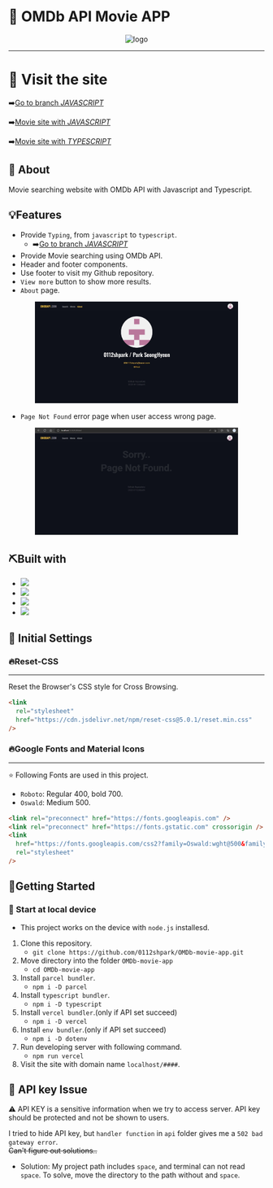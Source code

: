 # 🎥 OMDb API Movie APP

<div align="center">
<img src ="./images/totalview.gif" alt = "logo">
</div>

---

# :bell: Visit the site

➡️[Go to branch _JAVASCRIPT_](https://github.com/0112shpark/OMDb-movie-app/tree/main)

➡️[Movie site with _JAVASCRIPT_](https://om-db-movie-app.vercel.app/#/)

➡️[Movie site with _TYPESCRIPT_](https://om-db-movie-app-git-typescript-0112shpark.vercel.app/#/)

## 🧐 About

Movie searching website with OMDb API with Javascript and Typescript.

## 💡Features

- Provide `Typing`, from `javascript` to `typescript`.
  - ➡️[Go to branch _JAVASCRIPT_](https://github.com/0112shpark/OMDb-movie-app/tree/main)
- Provide Movie searching using OMDb API.
- Header and footer components.
- Use footer to visit my Github repository.
- `View more` button to show more results.
- `About` page.
<div align="center">
<img width= 400px src ="./images/about.jpg" alt = "error">
</div>

- `Page Not Found` error page when user access wrong page.
<div align="center">
<img width= 400px src ="./images/notfound.jpg" alt = "error">
</div>

## ⛏️Built with

- <img src="https://img.shields.io/badge/CSS3-1572B6?style=for-the-badge&logo=css3&logoColor=white">
- <img src="https://img.shields.io/badge/HTML5-E34F26?style=for-the-badge&logo=html5&logoColor=white">
- <img src ="https://img.shields.io/badge/JavaScript-323330?style=for-the-badge&logo=javascript&logoColor=F7DF1E">
- <img src="https://img.shields.io/badge/VSCode-0078D4?style=for-the-badge&logo=visual%20studio%20code&logoColor=white">

## 📑 Initial Settings

<h3>🔥Reset-CSS</h3>

---

Reset the Browser's CSS style for Cross Browsing.

```html
<link
  rel="stylesheet"
  href="https://cdn.jsdelivr.net/npm/reset-css@5.0.1/reset.min.css"
/>
```

<h3>🔥Google Fonts and Material Icons</h3>

---

⭐ Following Fonts are used in this project.

- `Roboto`: Regular 400, bold 700.
- `Oswald`: Medium 500.

```html
<link rel="preconnect" href="https://fonts.googleapis.com" />
<link rel="preconnect" href="https://fonts.gstatic.com" crossorigin />
<link
  href="https://fonts.googleapis.com/css2?family=Oswald:wght@500&family=Roboto:wght@400;700&display=swap"
  rel="stylesheet"
/>
```

## 🏃Getting Started

### 📌 Start at local device

- This project works on the device with `node.js` installesd.

1. Clone this repository.
   - `git clone https://github.com/0112shpark/OMDb-movie-app.git`
2. Move directory into the folder `OMDb-movie-app`
   - `cd OMDb-movie-app`
3. Install `parcel bundler`.
   - `npm i -D parcel `
4. Install `typescript bundler`.
   - `npm i -D typescript `
5. Install `vercel bundler`.(only if API set succeed)
   - `npm i -D vercel `
6. Install `env bundler`.(only if API set succeed)
   - `npm i -D dotenv `
7. Run developing server with following command.
   - `npm run vercel`
8. Visit the site with domain name `localhost/####`.

## 🔑 API key Issue

⚠️ API KEY is a sensitive information when we try to access server. API key should be protected and not be shown to users.

I tried to hide API key, but `handler function` in `api` folder gives me a `502 bad gateway error`.  
<del>Can't figure out solutions..<del>

- Solution: My project path includes `space`, and terminal can not read `space`. To solve, move the directory to the path without and `space`.
